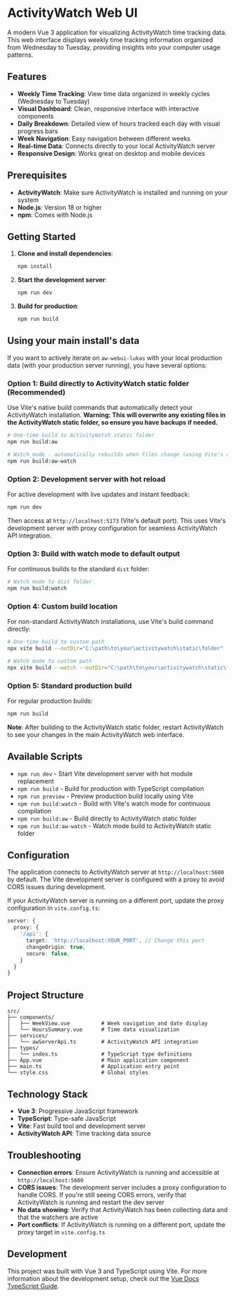 # ActivityWatch Web UI

A modern Vue 3 application for visualizing ActivityWatch time tracking data. This web interface displays weekly time tracking information organized from Wednesday to Tuesday, providing insights into your computer usage patterns.

## Features

- **Weekly Time Tracking**: View time data organized in weekly cycles (Wednesday to Tuesday)
- **Visual Dashboard**: Clean, responsive interface with interactive components
- **Daily Breakdown**: Detailed view of hours tracked each day with visual progress bars
- **Week Navigation**: Easy navigation between different weeks
- **Real-time Data**: Connects directly to your local ActivityWatch server
- **Responsive Design**: Works great on desktop and mobile devices

## Prerequisites

- **ActivityWatch**: Make sure ActivityWatch is installed and running on your system
- **Node.js**: Version 18 or higher
- **npm**: Comes with Node.js

## Getting Started

1. **Clone and install dependencies**:
   ```bash
   npm install
   ```

2. **Start the development server**:
   ```bash
   npm run dev
   ```

3. **Build for production**:
   ```bash
   npm run build
   ```
   

## Using your main install's data

If you want to actively iterate on `aw-webui-lukas` with your local production data (with your production server running), you have several options:

### Option 1: Build directly to ActivityWatch static folder (Recommended)
Use Vite's native build commands that automatically detect your ActivityWatch installation.
**Warning: This will overwrite any existing files in the ActivityWatch static folder, so ensure you have backups if needed.**

```bash
# One-time build to ActivityWatch static folder
npm run build:aw

# Watch mode - automatically rebuilds when files change (using Vite's optimized watch)
npm run build:aw-watch
```

### Option 2: Development server with hot reload
For active development with live updates and instant feedback:

```bash
npm run dev
```

Then access at `http://localhost:5173` (Vite's default port). This uses Vite's development server with proxy configuration for seamless ActivityWatch API integration.

### Option 3: Build with watch mode to default output
For continuous builds to the standard `dist` folder:

```bash
# Watch mode to dist folder
npm run build:watch
```

### Option 4: Custom build location
For non-standard ActivityWatch installations, use Vite's build command directly:

```bash
# One-time build to custom path
npx vite build --outDir="C:\path\to\your\activitywatch\static\folder"

# Watch mode to custom path
npx vite build --watch --outDir="C:\path\to\your\activitywatch\static\folder"
```

### Option 5: Standard production build
For regular production builds:

```bash
npm run build
```

**Note**: After building to the ActivityWatch static folder, restart ActivityWatch to see your changes in the main ActivityWatch web interface.


## Available Scripts

- `npm run dev` - Start Vite development server with hot module replacement
- `npm run build` - Build for production with TypeScript compilation
- `npm run preview` - Preview production build locally using Vite
- `npm run build:watch` - Build with Vite's watch mode for continuous compilation
- `npm run build:aw` - Build directly to ActivityWatch static folder
- `npm run build:aw-watch` - Watch mode build to ActivityWatch static folder


## Configuration

The application connects to ActivityWatch server at `http://localhost:5600` by default. The Vite development server is configured with a proxy to avoid CORS issues during development.

If your ActivityWatch server is running on a different port, update the proxy configuration in `vite.config.ts`:

```typescript
server: {
  proxy: {
    '/api': {
      target: 'http://localhost:YOUR_PORT', // Change this port
      changeOrigin: true,
      secure: false,
    }
  }
}
```

## Project Structure

```
src/
├── components/
│   ├── WeekView.vue          # Week navigation and date display
│   └── HoursSummary.vue      # Time data visualization
├── services/
│   └── awServerApi.ts        # ActivityWatch API integration
├── types/
│   └── index.ts              # TypeScript type definitions
├── App.vue                   # Main application component
├── main.ts                   # Application entry point
└── style.css                 # Global styles
```

## Technology Stack

- **Vue 3**: Progressive JavaScript framework
- **TypeScript**: Type-safe JavaScript
- **Vite**: Fast build tool and development server
- **ActivityWatch API**: Time tracking data source

## Troubleshooting

- **Connection errors**: Ensure ActivityWatch is running and accessible at `http://localhost:5600`
- **CORS issues**: The development server includes a proxy configuration to handle CORS. If you're still seeing CORS errors, verify that ActivityWatch is running and restart the dev server
- **No data showing**: Verify that ActivityWatch has been collecting data and that the watchers are active
- **Port conflicts**: If ActivityWatch is running on a different port, update the proxy target in `vite.config.ts`

## Development

This project was built with Vue 3 and TypeScript using Vite. For more information about the development setup, check out the [Vue Docs TypeScript Guide](https://vuejs.org/guide/typescript/overview.html#project-setup).
